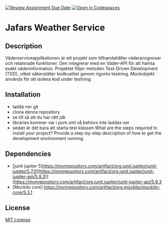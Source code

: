 [![Review Assignment Due Date](https://classroom.github.com/assets/deadline-readme-button-24ddc0f5d75046c5622901739e7c5dd533143b0c8e959d652212380cedb1ea36.svg)](https://classroom.github.com/a/-Un0hjO8)
[![Open in Codespaces](https://classroom.github.com/assets/launch-codespace-7f7980b617ed060a017424585567c406b6ee15c891e84e1186181d67ecf80aa0.svg)](https://classroom.github.com/open-in-codespaces?assignment_repo_id=11285013)
# Jafars Weather Service

## Description

Väderserviceapplikationen är ett projekt som tillhandahåller väderprognoser och relaterade funktioner. Den integrerar med en Väder-API för att hämta exakt väderinformation. Projektet följer metoden Test-Driven Development (TDD), vilket säkerställer kodkvalitet genom rigorös testning. Mockobjekt används för att isolera kod under testning.


## Installation
+ ladda ner git
+ clona denna repository
+ se till så att du har rätt jdk
+ libraries kommer var i pom.xml så behövs inte laddas ner
+ sedan är det bara att starta test klassen
What are the steps required to install your project? Provide a step-by-step description of how to get the development environment running.

## Dependencies
* [junit jupiter 5]https://mvnrepository.com/artifact/org.junit.jupiter/junit-jupiter/5.7.0](https://mvnrepository.com/artifact/org.junit.jupiter/junit-jupiter-api/5.9.3)](https://mvnrepository.com/artifact/org.junit.jupiter/junit-jupiter-api/5.9.3
* [Mockito core] https://mvnrepository.com/artifact/org.mockito/mockito-core/5.3.1

## License

[MIT License](https://choosealicense.com/licenses/mit/).
